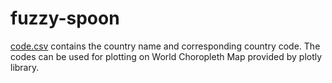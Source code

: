 # fuzzy-spoon
[code.csv](https://github.com/deep-j/fuzzy-spoon/blob/master/code.csv) contains the country name and corresponding country code.
The codes can be used for plotting on World Choropleth Map provided by plotly library.
